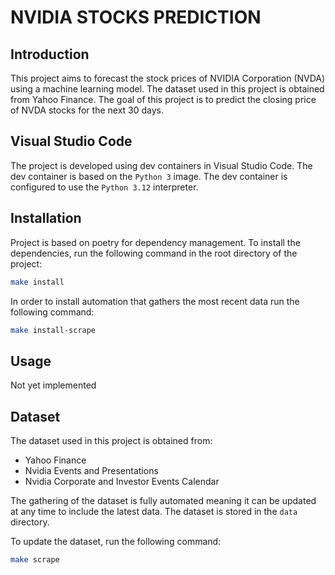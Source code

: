 # NVIDIA STOCKS PREDICTION

## Introduction

This project aims to forecast the stock prices of NVIDIA Corporation (NVDA) using a machine learning model. The dataset used in this project is obtained from Yahoo Finance. The goal of this project is to predict the closing price of NVDA stocks for the next 30 days.

## Visual Studio Code

The project is developed using dev containers in Visual Studio Code. The dev container is based on the `Python 3` image. The dev container is configured to use the `Python 3.12` interpreter.

## Installation

Project is based on poetry for dependency management. To install the dependencies, run the following command in the root directory of the project:

```bash
make install
```

In order to install automation that gathers the most recent data run the following command:

```bash
make install-scrape
```

## Usage

Not yet implemented

## Dataset

The dataset used in this project is obtained from:

-   Yahoo Finance
-   Nvidia Events and Presentations
-   Nvidia Corporate and Investor Events Calendar

The gathering of the dataset is fully automated meaning it can be updated at any time to include the latest data. The dataset is stored in the `data` directory.

To update the dataset, run the following command:

```bash
make scrape
```
